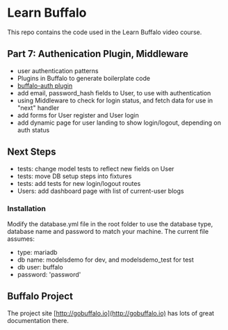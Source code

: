 # Learn Buffalo

This repo contains the code used in the Learn Buffalo video course.

## Part 7: Authenication Plugin, Middleware

* user authentication patterns
* Plugins in Buffalo to generate boilerplate code
* <a href="https://github.com/gobuffalo/buffalo-auth">buffalo-auth plugin</a>
* add email, password_hash fields to User, to use with authentication
* using Middleware to check for login status, and fetch data for use in "next" handler
* add forms for User register and User login
* add dynamic page for user landing to show login/logout, depending on auth status

## Next Steps

* tests: change model tests to reflect new fields on User
* tests: move DB setup steps into fixtures
* tests: add tests for new login/logout routes
* Users: add dashboard page with list of current-user blogs

### Installation

Modify the database.yml file in the root folder to use the database type, database name and password to match your machine.
The current file assumes:
* type: mariadb
* db name: modelsdemo for dev, and modelsdemo_test for test
* db user: buffalo
* password: 'password'

## Buffalo Project

The project site [http://gobuffalo.io](http://gobuffalo.io) has lots of great documentation there.
